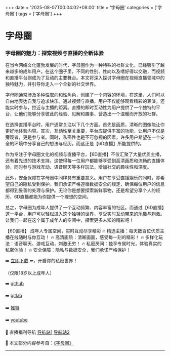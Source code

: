 +++
date = '2025-08-07T00:04:02+08:00'
title = '字母圈'
categories = ['字母圈']
tags = ['字母圈']
+++

# 字母圈

### 字母圈的魅力：探索视频与直播的全新体验

在当今网络文化蓬勃发展的时代，字母圈作为一种特殊的社群文化，已经吸引了越来越多的成年用户。在这个圈子里，不同的性别、性向以及嗜好得以交融，而视频和直播平台则成为了互动的主要舞台。本文将深入探讨字母圈在视频直播领域中的独特魅力，并引导你走入一个全新的社交世界。

字母圈通常涉及多种性取向和性角色，创建了一个包容的环境，在这里，人们可以自由地表达自我与追求快乐。通过视频与直播，用户不仅能够观看精彩的表演，还能实时参与，拉近与主播的距离。直播的即时互动性为用户提供了一个独特的平台，让他们能够分享彼此的经验、见解和趣事，营造出一个温暖而开放的社群。

在选择直播平台时，用户通常关注以下几个方面。首先是画质，清晰的图像能让你更好地体验内容。其次，互动性至关重要，平台应提供丰富的功能，让用户不仅是旁观者，更是参与者。同时，私密性也是不可忽视的因素，许多用户希望在一个安全的环境中分享自己的想法与经历。而这正是【6D直播】所能提供的。

作为专注于字母圈文化的视频与直播平台，【6D直播】不仅汇聚了大量优质主播，还有着先进的技术支持。这使得每一位用户都能够享受到高清画质和流畅的直播体验，同时参与游戏互动、语音聊天等多样玩法，增加社交的趣味性和深度。

此外，安全保障在字母圈中同样具有重要意义。用户在享受直播娱乐的同时，亦希望自己的隐私受到保护。我们承诺严格遵循数据安全的规定，确保每位用户的信息都得到妥善的处理与保护。无论你是想要探索新鲜事物，还是希望分享个人的经历，6D直播都能为你提供一个理想的空间。

总之，字母圈为成年人提供了一个互动频繁、内容丰富的社区。而通过【6D直播】这一平台，用户可以轻松进入这个独特的世界，享受实时互动带来的乐趣与刺激。让我们一起在这个属于成年人的空间中，探索更多未知的精彩吧！

【6D直播】
成年人专属空间，实时互动尽享精彩
🔥 精选主播：每天数百位优质主播在线随时与你互动！
🔥 高清画质：清晰画面，感受每一刻的精彩！
🔥 多样化玩法：语音聊天、游戏互动，刺激无穷！
🔥 私密房间：独享专属时光，体验真实的私密体验！
🔥 安全保障：隐私与数据安全，我们承诺严格保护！

➡️ [立即下载](https://down123.s3.ap-east-1.amazonaws.com/down/down.html?channelCode=blog) ⬅️，开启你的私密世界！

（仅限18岁以上成年人）

➡️ [github](https://aldult-live.github.io/)

➡️ [gitlab](https://seo-09598d.gitlab.io/)

➡️ [推特](https://x.com/wegame33)

➡️ [youtube](https://www.youtube.com/@6Dlive)

🔞 直播福利导航 [导航站1](https://webstack-86085a.gitlab.io/) [导航站2](https://onlygit123-2.github.io/)


📘 本文部分内容参考自：[《字母圈》](https://github.com/wsdh25/wsdh)

---
